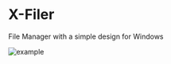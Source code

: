 # X-Filer

File Manager with a simple design for Windows

![example](https://github.com/egorozh/X-Filer/blob/main/img/first-look.png "First look")
